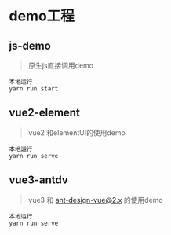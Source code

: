 # demo工程

## js-demo
> 原生js直接调用demo
```text
本地运行
yarn run start
```

## vue2-element
> vue2 和elementUI的使用demo
```text
本地运行
yarn run serve
```

## vue3-antdv
> vue3 和 ant-design-vue@2.x 的使用demo
```text
本地运行
yarn run serve
```
